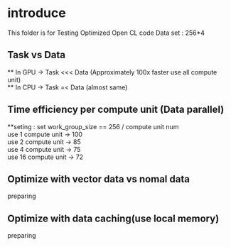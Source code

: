 # introduce 
This folder is for Testing Optimized Open CL code 
Data set : 256*4    
## Task vs Data 
** In GPU -> Task <<< Data (Approximately 100x faster use all compute unit)   
** In CPU -> Task =< Data (almost same)    

## Time efficiency per compute unit (Data parallel)
**seting : set work_group_size == 256 / compute unit num    
use  1 compute unit -> 100   
use  2 compute unit -> 85    
use  4 compute unit -> 75    
use 16 compute unit -> 72    
   
## Optimize with vector data vs nomal data
preparing

## Optimize with data caching(use local memory)
preparing
   
